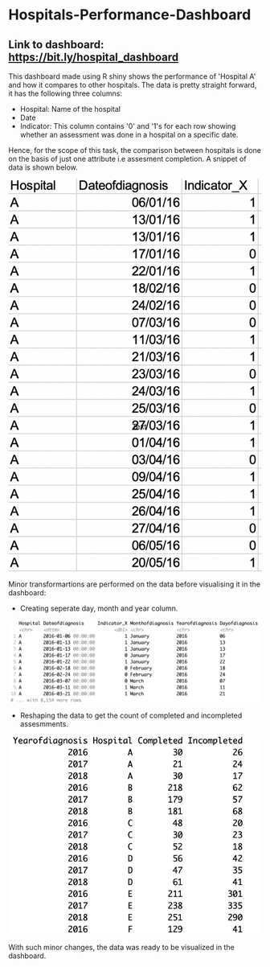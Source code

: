 # Hospitals-Performance-Dashboard

## Link to dashboard: https://bit.ly/hospital_dashboard


This dashboard made using R shiny shows the performance of 'Hospital A' and how it compares to other hospitals. The data is pretty straight forward, it has the following three columns:
* Hospital: Name of the hospital
* Date
* Indicator: This column contains '0' and '1's for each row showing whether an assessment was done in a hospital on a specific date.

Hence, for the scope of this task, the comparison between hospitals is done on the basis of just one attribute i.e assesment completion. A snippet of data is shown below.

![](images/data.png)




Minor transformartions are performed on the data before visualising it in the dashboard:

* Creating seperate day, month and year column.

![](images/column%20split.png)

* Reshaping the data to get the count of completed and incompleted assesmments.

![](images/reshaping.png)

With such minor changes, the data was ready to be visualized in the dashboard.

